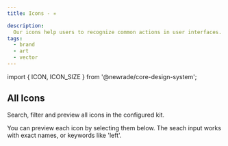 ```yaml
---
title: Icons - ✳️

description:
  Our icons help users to recognize common actions in user interfaces.
tags:
  - brand
  - art
  - vector
---
```


<!-- CODE IMPORTS -->

<!-- prettier-ignore -->
import { ICON, ICON_SIZE } from '@newrade/core-design-system';

<!-- END CODE IMPORTS -->

<DocHeader props={props}/>

## All Icons

Search, filter and preview all icons in the configured kit.

You can preview each icon by selecting them below. The seach input works with
exact names, or keywords like 'left'.

<Icons/>
